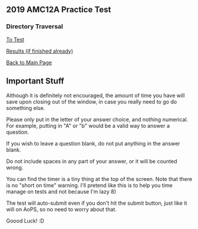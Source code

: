 
## 2019 AMC12A Practice Test

### Directory Traversal

[To Test](https://flashsonic6666.github.io/HandoutClutch/4b7f06ba46b04a1124e84a74e97ba31ccce229b5/practiceAMC12/2019A/test.html)

[Results (if finished already)](https://flashsonic6666.github.io/HandoutClutch/4b7f06ba46b04a1124e84a74e97ba31ccce229b5/practiceAMC12/results.html)

[Back to Main Page](https://flashsonic6666.github.io/HandoutClutch/4b7f06ba46b04a1124e84a74e97ba31ccce229b5/)

## Important Stuff

Although it is definitely not encouraged, the amount of time you have will save upon closing out of the window, in case you really need to go do something else.

Please only put in the letter of your answer choice, and nothing numerical. For example, putting in "A" or "b" would be a valid way to answer a question. 

If you wish to leave a question blank, do not put anything in the answer blank.

Do not include spaces in any part of your answer, or it will be counted wrong.

You can find the timer is a tiny thing at the top of the screen. Note that there is no "short on time" warning. I'll pretend like this is to help you time manage on tests and not because I'm lazy 8)

The test will auto-submit even if you don't hit the submit button, just like it will on AoPS, so no need to worry about that.

Goood Luck! :D

